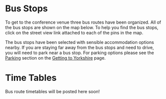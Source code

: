 # Bus Stops

To get to the conference venue three bus routes have been organized. All of the bus stops are shown on the map below. To help you find the bus stops, click on the street view link attached to each of the pins in the map.

The bus stops have been selected with sensible accommodation options nearby. If you are staying far away from the bus stops and need to drive, you will need to park near a bus stop. For parking options please see the [Parking](/travel#parking-options) section on the [Getting to Yorkshire](/travel) page.

<ClientOnly>
  <BusStopsMap/>
</ClientOnly>

# Time Tables

Bus route timetables will be posted here soon!
